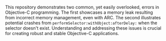 This repository demonstrates two common, yet easily overlooked, errors in Objective-C programming.  The first showcases a memory leak resulting from incorrect memory management, even with ARC. The second illustrates potential crashes from `performSelector:withObject:afterDelay:` when the selector doesn't exist.  Understanding and addressing these issues is crucial for creating robust and stable Objective-C applications.